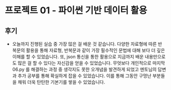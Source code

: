 # 프로젝트 01 - 파이썬 기반 데이터 활용

## 후기

- 오늘까지 진행된 실습 중 가장 많은 걸 배운 것 같습니다. 다양한 자료형에 따른 반복문의 활용을 통해 자료형, 반복문과 같이 가장 필수적인 문법에 대해 보다 더 깊은 이해를 할 수 있었습니다. 또, json 통신을 통한 활용으로 지금까지 배운 내용만으로도 많은 걸 할 수 있다는 자신감을 얻을 수 있었습니다. 무엇보다 개인적으로 마지막 06.py 를 해결하는 과정 중 생각지도 못한 오개념을 발견하게 되었고 멘토님의 답변과 추가 공부를 통해 확실하게 잡을 수 있었습니다. 이를 통해 그동안 구멍난 부분들을 채워 더욱 탄탄한 기본기를 쌓을 수 있었습니다.
 